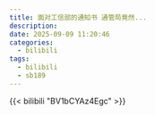 ```yaml
---
title: 面对工信部的通知书 通管局竟然...
description:
date: 2025-09-09 11:20:46
categories:
  - bilibili
tags:
  - bilibili
  - sb189
---
```


{{< bilibili "BV1bCYAz4Egc" >}}
